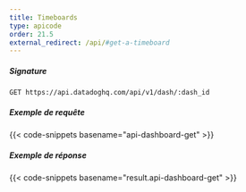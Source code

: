 ```yaml
---
title: Timeboards
type: apicode
order: 21.5
external_redirect: /api/#get-a-timeboard
---
```


##### Signature
`GET https://api.datadoghq.com/api/v1/dash/:dash_id`
##### Exemple de requête
{{< code-snippets basename="api-dashboard-get" >}}
##### Exemple de réponse
{{< code-snippets basename="result.api-dashboard-get" >}}

